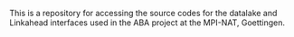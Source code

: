 This is a repository for accessing the source codes for the datalake and Linkahead interfaces used in the ABA project at the MPI-NAT, Goettingen.